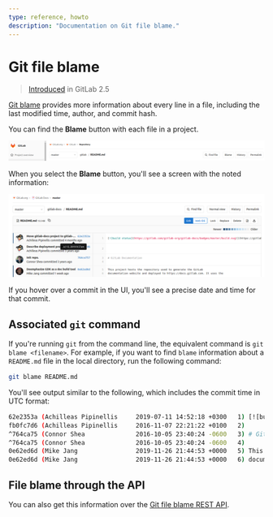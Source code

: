 ```yaml
---
type: reference, howto
description: "Documentation on Git file blame."
---
```


# Git file blame

> [Introduced](https://git.sphere.ly/staff/publicgitlab/commit/39c657930625ddc3ac8a921f01ffc83acadce68f) in GitLab 2.5

[Git blame](https://git-scm.com/docs/git-blame) provides more information
about every line in a file, including the last modified time, author, and
commit hash.

You can find the **Blame** button with each file in a project.

![File blame button](img/file_blame_button_v12_6.png "Blame button")

When you select the **Blame** button, you'll see a screen with the
noted information:

![Git blame output](img/file_blame_output_v12_6.png "Blame button output")

If you hover over a commit in the UI, you'll see a precise date and time
for that commit.

## Associated `git` command

If you're running `git` from the command line, the equivalent command is
`git blame <filename>`. For example, if you want to find `blame` information
about a `README.md` file in the local directory, run the following command:

```bash
git blame README.md
```

You'll see output similar to the following, which includes the commit time
in UTC format:

```bash
62e2353a (Achilleas Pipinellis     2019-07-11 14:52:18 +0300   1) [![build status](https://gitlab.com/gitlab-org/gitlab-docs/badges/master/build.svg)](https://gitlab.com/gitlab-com/gitlab-docs/commits/master)
fb0fc7d6 (Achilleas Pipinellis     2016-11-07 22:21:22 +0100   2)
^764ca75 (Connor Shea              2016-10-05 23:40:24 -0600   3) # GitLab Documentation
^764ca75 (Connor Shea              2016-10-05 23:40:24 -0600   4)
0e62ed6d (Mike Jang                2019-11-26 21:44:53 +0000   5) This project hosts the repository used to generate the GitLab
0e62ed6d (Mike Jang                2019-11-26 21:44:53 +0000   6) documentation website and deployed to https://docs.gitlab.com. It uses the
```

## File blame through the API

You can also get this information over the [Git file blame REST API](../../../api/repository_files.md#get-file-blame-from-repository).
